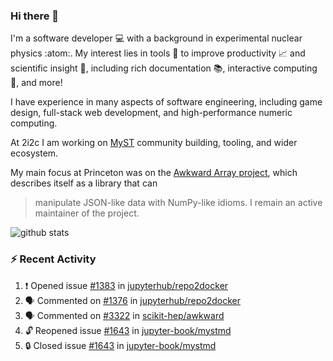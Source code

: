 ### Hi there 👋 

I'm a software developer 💻 with a background in experimental nuclear physics :atom:. My interest lies in tools :wrench: to improve productivity :chart_with_upwards_trend: and scientific insight :telescope:, including rich documentation 📚, interactive computing 🧮, and more! 

I have experience in many aspects of software engineering, including game design, full-stack web development, and high-performance numeric computing. 

At 2i2c I am working on [MyST](https://github.com/jupyter-book/mystmd) community building, tooling, and wider ecosystem. 

My main focus at Princeton was on the [Awkward Array project](awkward-array.org/), which describes itself as a library that can 
> manipulate JSON-like data with NumPy-like idioms. I remain an active maintainer of the project. 

![github stats](https://github-readme-stats.vercel.app/api?username=agoose77&show_icons=true&hide_rank=true&hide_title=true&bg_color=30,e76445,904e95&text_color=efe3ec&icon_color=efe3ec)
<!--
**agoose77/agoose77** is a ✨ _special_ ✨ repository because its `README.md` (this file) appears on your GitHub profile.

Here are some ideas to get you started:

- 🔭 I’m currently working on ...
- 🌱 I’m currently learning ...
- 👯 I’m looking to collaborate on ...
- 🤔 I’m looking for help with ...
- 💬 Ask me about ...
- 📫 How to reach me: ...
- 😄 Pronouns: ...
- ⚡ Fun fact: ...
-->

### :zap: Recent Activity

<!--START_SECTION:activity-->
1. ❗ Opened issue [#1383](https://github.com/jupyterhub/repo2docker/issues/1383) in [jupyterhub/repo2docker](https://github.com/jupyterhub/repo2docker)
2. 🗣 Commented on [#1376](https://github.com/jupyterhub/repo2docker/pull/1376#issuecomment-2514224929) in [jupyterhub/repo2docker](https://github.com/jupyterhub/repo2docker)
3. 🗣 Commented on [#3322](https://github.com/scikit-hep/awkward/pull/3322#issuecomment-2513101104) in [scikit-hep/awkward](https://github.com/scikit-hep/awkward)
4. 🔓 Reopened issue [#1643](https://github.com/jupyter-book/mystmd/issues/1643) in [jupyter-book/mystmd](https://github.com/jupyter-book/mystmd)
5. 🔒 Closed issue [#1643](https://github.com/jupyter-book/mystmd/issues/1643) in [jupyter-book/mystmd](https://github.com/jupyter-book/mystmd)
<!--END_SECTION:activity-->

